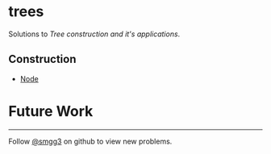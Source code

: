 # trees
Solutions to *Tree construction and it's applications*.

## Construction
* [Node](./Node.java)

# Future Work


***
Follow [@smgg3](https://github.com/smgg3) on github to view new problems.

